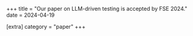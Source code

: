+++
title = "Our paper on LLM-driven testing is accepted by FSE 2024."
date = 2024-04-19

[extra]
category = "paper"
+++
